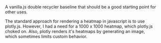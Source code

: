 A vanilla.js double recycler baseline that should be a good starting point for other uses.

The standard approach for rendering a heatmap in javascript is to use plotly.js. However, I had a need for a 1000 x 1000 heatmap, which plotly.js choked on. Also, plotly renders it's heatmaps by generating an image, which sometimes limits custom behavior.
